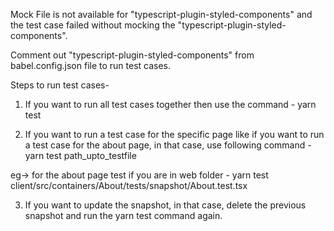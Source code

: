 Mock File is not available for "typescript-plugin-styled-components" and the test case failed without mocking the "typescript-plugin-styled-components".

Comment out "typescript-plugin-styled-components" from babel.config.json file to run test cases.

Steps to run test cases-

1. If you want to run all test cases together then use the command - yarn test

2. If you want to run a test case for the specific page like if you want to run a test case for the about page, in that case, use following command - 
    yarn test path_upto_testfile

eg-> for the about page test if you are in web folder -
    yarn test client/src/containers/About/tests/snapshot/About.test.tsx

3. If you want to update the snapshot, in that case, delete the previous snapshot and run the yarn test command again.
